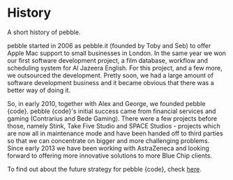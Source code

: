 # History

A short history of pebble.

pebble started in 2006 as pebble.it (founded by Toby and Seb) to offer Apple Mac support to small businesses in London. In the same year we won our first software development project, a film database, workflow and scheduling system for Al Jazeera English. For this project, and a few more, we outsourced the development. Pretty soon, we had a large amount of software development business and it became obvious that there was a better way of doing it. 

So, in early 2010, together with Alex and George, we founded pebble {code}. pebble {code}'s initial success came from financial services and gaming (Contrarius and Bede Gaming). There were a few projects before those, namely Stink, Take Five Studio and SPACE Studios - projects which are now all in maintenance mode and have been handed off to third parties so that we can concentrate on bigger and more challenging problems. Since early 2013 we have been working with AstraZeneca and looking forward to offering more innovative solutions to more Blue Chip clients. 

To find out about the future strategy for pebble {code}, check [here](/great-place-to-work/policies/company/strategy.md). 
